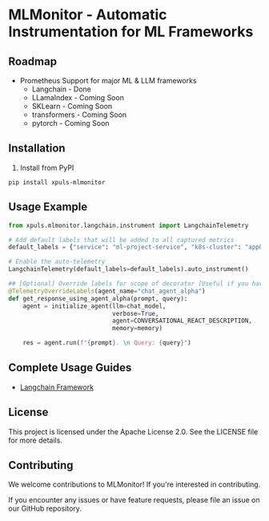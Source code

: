 # MLMonitor - Automatic Instrumentation for ML Frameworks


## Roadmap

- Prometheus Support for major ML & LLM frameworks
  - Langchain - Done
  - LLamaIndex - Coming Soon
  - SKLearn - Coming Soon
  - transformers - Coming Soon
  - pytorch - Coming Soon

## Installation

1. Install from PyPI
```shell
pip install xpuls-mlmonitor
```

## Usage Example
```python
from xpuls.mlmonitor.langchain.instrument import LangchainTelemetry

# Add default labels that will be added to all captured metrics
default_labels = {"service": "ml-project-service", "k8s-cluster": "app0", "namespace": "dev", "agent_name": "fallback_value"}

# Enable the auto-telemetry
LangchainTelemetry(default_labels=default_labels).auto_instrument()

## [Optional] Override labels for scope of decorator [Useful if you have multiple scopes where you need to override the default label values]
@TelemetryOverrideLabels(agent_name="chat_agent_alpha")
def get_response_using_agent_alpha(prompt, query):
    agent = initialize_agent(llm=chat_model,
                             verbose=True,
                             agent=CONVERSATIONAL_REACT_DESCRIPTION,
                             memory=memory)

    res = agent.run(f"{prompt}. \n Query: {query}")
```

## Complete Usage Guides

- [Langchain Framework](./docs/langchain.md) 

## License

This project is licensed under the Apache License 2.0. See the LICENSE file for more details.


## Contributing

We welcome contributions to MLMonitor! If you're interested in contributing.

If you encounter any issues or have feature requests, please file an issue on our GitHub repository.
